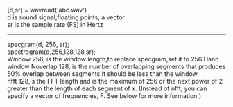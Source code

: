 [d,sr] = wavread('abc.wav')  
d is sound signal,floating points, a vector  
sr is the sample rate (FS) in Hertz  

***
specgram(d, 256, sr);  
spectrogram(d,256,128,128,sr);  
Window 256, is the window length,to replace specgram,set it to 256 Hann window
Noverlap 128, is the number of overlapping segments that produces 50% overlap between segments.It should be less than the window.  
nfft 128,is the FFT length and is the maximum of 256 or the next power of 2 greater than the length of each segment of x. (Instead of nfft, you can specify a vector of frequencies, F. See below for more information.)  